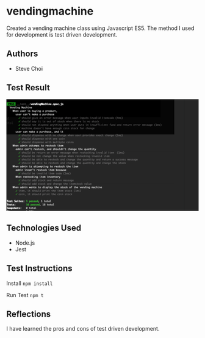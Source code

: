 # vendingmachine

Created a vending machine class using Javascript ES5. The method I used for development is test driven development.

## Authors

- Steve Choi

## Test Result

![GitHub Logo](/screenshots/testresults_screenshot.png)

## Technologies Used

- Node.js
- Jest

## Test Instructions

Install
`npm install`

Run Test
`npm t`

## Reflections

I have learned the pros and cons of test driven development.
